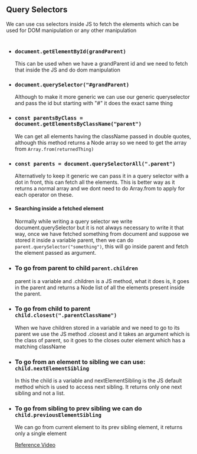 ## Query Selectors

We can use css selectors inside JS to fetch the elements which can be used for DOM manipulation or any other manipulation
<br/>
<br/>

<ul>
    <li> 
        <h3> 
            <code>document.getElementById(grandParent)</code> 
        </h3>
        <p> 
            This can be used when we have a grandParent id and we need to fetch that inside the JS and do dom manipulation
        </p>
    </li>
    <li> 
        <h3> 
            <code>document.querySelector("#grandParent)</code>
        </h3>
        <p> 
            Although to make it more generic we can use our generic queryselector and pass the id but starting with "#" it does the exact same thing
        </p>
    </li>
    <li> 
        <h3> 
            <code>const parentsByClass = document.getElementsByClassName("parent")</code>
        </h3>
        <p>
            We can get all elements having the className passed in double quotes, although this method returns a Node array so we need to get the array from <code>Array.from(returnedThing)</code>
        </p>
    </li>
    <li> 
        <h3> 
            <code>const parents = document.querySelectorAll(".parent")</code>
        </h3>
        <p>
            Alternatively to keep it generic we can pass it in a query selector with a dot in front, this can fetch all the elements. This is better way as it returns a normal array and we dont need to do Array.from to apply for each operator on these.</p>
    </li>
    <li> 
        <h4> Searching inside a fetched element </h3>
        <p>
            Normally while writing a query selector we write document.querySelector but it is not always necessary to write it that way, once we have fetched something from document and suppose we stored it inside a variable parent, then we can do <code>parent.querySelector("something")</code>, this will go inside parent and fetch the element passed as argument.
        </p>
    </li>
    <li> 
        <h3> To go from parent to child
            <code>parent.children</code>
        </h3>
        <p>
            parent is a variable and .children is a JS method, what it does is, it goes in the parent and returns a Node list of all the elements present inside the parent.
        </p>    
    </li>
    <li> 
        <h3> To go from child to parent 
            <code>child.closest(".parentClassName")</code>
        </h3>
        <p>
            When we have children stored in a variable and we need to go to its parent we use the JS method .closest and it takes an argument which is the class of parent, so it goes to the closes outer element which has a matching className
        </p>
    </li>
    <li> 
        <h3> To go from an element to sibling we can use: 
            <code>child.nextElementSibling</code>
        </h3>
        <p>
            In this the child is a variable and nextElementSibling is the JS default method which is used to access next sibling. It returns only one next sibling and not a list.
        </p>
    </li>
    <li> 
        <h3> To go from sibling to prev sibling we can do
            <code> child.previousElementSibling </code>
        </h3>
        <p>
            We can go from current element to its prev sibling element, it returns only a single element
        </p>
    </li>
    <a href="https://www.youtube.com/watch?v=v7rSSy8CaYE">Reference Video</a>